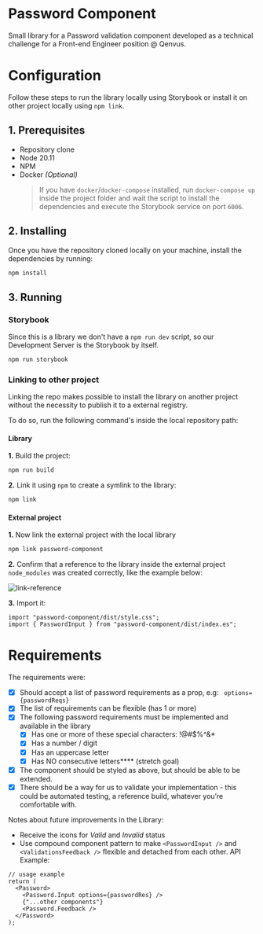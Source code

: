 # Password Component

Small library for a Password validation component developed as a technical challenge for a Front-end Engineer position @ Qenvus.

# Configuration

Follow these steps to run the library locally using Storybook or install it on other project locally using `npm link`.

## 1. Prerequisites

- Repository clone
- Node 20.11
- NPM
- Docker _(Optional)_
  > If you have `docker`/`docker-compose` installed, run `docker-compose up` inside the project folder and wait the script to install the dependencies and execute the Storybook service on port `6006`.

## 2. Installing

Once you have the repository cloned locally on your machine, install the dependencies by running:

```bash
npm install
```

## 3. Running

### Storybook

Since this is a library we don't have a `npm run dev` script, so our Development Server is the Storybook by itself.

```bash
npm run storybook
```

### Linking to other project

Linking the repo makes possible to install the library on another project without the necessity to publish it to a external registry.

To do so, run the following command's inside the local repository path:

#### Library

**1.** Build the project:

```bash
npm run build
```

**2.** Link it using `npm` to create a symlink to the library:

```bash
npm link
```

#### External project

**1.** Now link the external project with the local library

```bash
npm link password-component
```

**2.** Confirm that a reference to the library inside the external project `node_modules` was created correctly, like the example below:

![link-reference](https://github.com/c0sta/password-component/assets/36762964/357d7b05-56b4-486a-9957-2da35d66f76a)

**3.** Import it:

```tsx
import "password-component/dist/style.css";
import { PasswordInput } from "password-component/dist/index.es";
```

# Requirements

The requirements were:

- [x] Should accept a list of password requirements as a prop, e.g: ` options={passwordReqs}`
- [x] The list of requirements can be flexible (has 1 or more)
- [x] The following password requirements must be implemented and available in the library
  - [x] Has one or more of these special characters: !@#$%^&\*
  - [x] Has a number / digit
  - [x] Has an uppercase letter
  - [x] Has NO consecutive letters\*\*\*\* (stretch goal)
- [X] The component should be styled as above, but should be able to be extended.
- [X] There should be a way for us to validate your implementation - this could be automated
  testing, a reference build, whatever you’re comfortable with.

Notes about future improvements in the Library:

- Receive the icons for _Valid_ and _Invalid_ status
- Use compound component pattern to make `<PasswordInput />` and `<ValidationsFeedback />` flexible and detached from each other. API Example:

```tsx
// usage example
return (
  <Password>
    <Password.Input options={passwordRes} />
    {"...other components"}
    <Password.Feedback />
  </Password>
);
```
